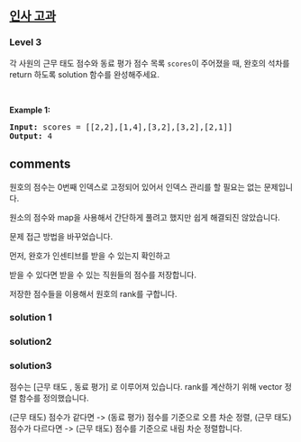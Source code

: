 <h2><a href="https://school.programmers.co.kr/learn/courses/30/lessons/152995">인사 고과 </a></h2><h3>Level 3</h3>

각 사원의 근무 태도 점수와 동료 평가 점수 목록 `scores`이 주어졌을 때, 완호의 석차를 return 하도록 solution 함수를 완성해주세요.

<p>&nbsp;</p>
<p><strong class="example">Example 1:</strong></p>
<pre><strong>Input:</strong> scores = [[2,2],[1,4],[3,2],[3,2],[2,1]]
<strong>Output:</strong> 4 </pre>

<h2> comments </h2>
<p> 원호의 점수는 0번째 인덱스로 고정되어 있어서 인덱스 관리를 할 필요는 없는 문제입니다.

원소의 점수와 map을 사용해서 간단하게 풀려고 했지만 쉽게 해결되진 않았습니다.

문제 접근 방법을 바꾸었습니다.

먼저, 완호가 인센티브를 받을 수 있는지 확인하고

받을 수 있다면 받을 수 있는 직원들의 점수를 저장합니다.

저장한 점수들을 이용해서 원호의 rank를 구합니다.
</p>
<h3>solution 1 </h3>
<p> 
</p>
<h3> solution2</h3>
<p>
</p>
<h3> solution3</h3>
<p>
점수는 [근무 태도 , 동료 평가] 로 이루어져 있습니다.
rank를 계산하기 위해 vector 정렬 함수를 정의했습니다.

(근무 태도) 점수가 같다면 -> (동료 평가) 점수를 기준으로 오름 차순 정렬,
(근무 태도) 점수가 다르다면 -> (근무 태도) 점수를 기준으로 내림 차순 정렬합니다.
